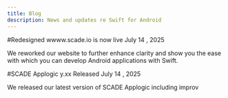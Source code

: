 ```yaml
---
title: Blog
description: News and updates re Swift for Android
---
```


#Redesigned wwww.scade.io is now live
July 14 , 2025

We reworked our website to further enhance clarity and show you the ease with which you can develop Android applications with Swift.

#SCADE Applogic y.xx Released
July 14 , 2025

We released our latest version of SCADE Applogic including improv

